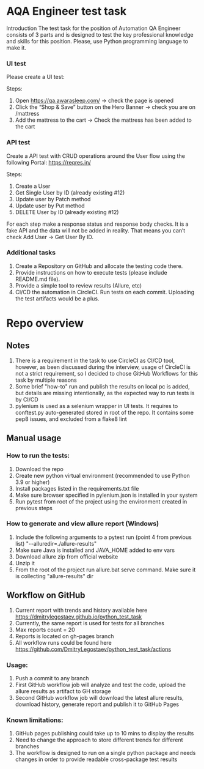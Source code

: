# AQA Engineer test task

Introduction
The test task for the position of Automation QA Engineer consists of 3 parts and is designed to
test the key professional knowledge and skills for this position. Please, use Python
programming language to make it.

### UI test

Please create a UI test:

Steps:

1. Open https://qa.awarasleep.com/ -> check the page is opened
2. Click the “Shop & Save” button on the Hero Banner -> check you are on /mattress
3. Add the mattress to the cart -> Check the mattress has been added to the cart

### API test

Create a API test with CRUD operations around the User flow using the following Portal:
https://reqres.in/

Steps:

1. Create a User
2. Get Single User by ID (already existing #12)
3. Update user by Patch method
4. Update user by Put method
5. DELETE User by ID (already existing #12)

For each step make a response status and response body checks. It is a fake API and the data
will not be added in reality. That means you can’t check Add User -> Get User By ID.

### Additional tasks
1. Create a Repository on GitHub and allocate the testing code there.
2. Provide instructions on how to execute tests (please include README.md file).
3. Provide a simple tool to review results (Allure, etc)
4. CI/CD the automation in CircleCI. Run tests on each commit. Uploading the test artifacts
   would be a plus.

# Repo overview
## Notes
1. There is a requirement in the task to use CircleCI as CI/CD tool, however, as been discussed during the interview, usage of CircleCI is not a strict requirement, so I decided to chose GitHub Workflows for this task by multiple reasons
2. Some brief "how-to" run and publish the results on local pc is added, but details are missing intentionally, as the expected way to run tests is by CI/CD
3. pylenium is used as a selenium wrapper in UI tests. It requires to conftest.py auto-generated stored in root of the repo. It contains some pep8 issues, and excluded from a flake8 lint

## Manual usage
### How to run the tests:
1. Download the repo
2. Create new python virtual environment (recommended to use Python 3.9 or higher)
3. Install packages listed in the requirements.txt file
4. Make sure browser specified in pylenium.json is installed in your system
5. Run pytest from root of the project using the environment created in previous steps

### How to generate and view allure report (Windows)
1. Include the following arguments to a pytest run (point 4 from previous list) "--alluredir=./allure-results"
2. Make sure Java is installed and JAVA_HOME added to env vars
3. Download allure zip from official website
4. Unzip it
5. From the root of the project run allure.bat serve command. Make sure it is collecting "allure-results" dir

## Workflow on GitHub
1. Current report with trends and history available here https://dmitrylegostaev.github.io/python_test_task
2. Currently, the same report is used for tests for all branches
3. Max reports count = 20
4. Reports is located on gh-pages branch
5. All workflow runs could be found here https://github.com/DmitryLegostaev/python_test_task/actions

### Usage:
1. Push a commit to any branch
2. First GitHub workflow job will analyze and test the code, upload the allure results as artifact to GH storage
3. Second GitHub workflow job will download the latest allure results, download history, generate report and publish it to GitHub Pages

### Known limitations: 
1. GitHub pages publishing could take up to 10 mins to display the results
2. Need to change the approach to store different trends for different branches
3. The workflow is designed to run on a single python package and needs changes in order to provide readable cross-package test results